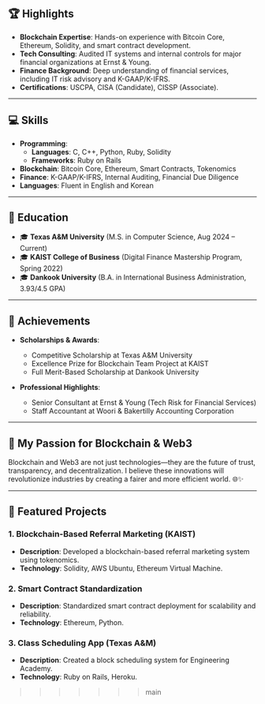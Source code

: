 

## 🏆 Highlights

- **Blockchain Expertise**: Hands-on experience with Bitcoin Core, Ethereum, Solidity, and smart contract development.
- **Tech Consulting**: Audited IT systems and internal controls for major financial organizations at Ernst & Young.
- **Finance Background**: Deep understanding of financial services, including IT risk advisory and K-GAAP/K-IFRS.
- **Certifications**: USCPA, CISA (Candidate), CISSP (Associate).

---

## 💻 Skills

- **Programming**:
  - **Languages**: C, C++, Python, Ruby, Solidity
  - **Frameworks**: Ruby on Rails
- **Blockchain**: Bitcoin Core, Ethereum, Smart Contracts, Tokenomics
- **Finance**: K-GAAP/K-IFRS, Internal Auditing, Financial Due Diligence
- **Languages**: Fluent in English and Korean

---

## 🏅 Education

- 🎓 **Texas A&M University** (M.S. in Computer Science, Aug 2024 – Current)
- 🎓 **KAIST College of Business** (Digital Finance Mastership Program, Spring 2022)
- 🎓 **Dankook University** (B.A. in International Business Administration, 3.93/4.5 GPA)

---

## 🌟 Achievements

- **Scholarships & Awards**: 
  - Competitive Scholarship at Texas A&M University
  - Excellence Prize for Blockchain Team Project at KAIST
  - Full Merit-Based Scholarship at Dankook University

- **Professional Highlights**:
  - Senior Consultant at Ernst & Young (Tech Risk for Financial Services)
  - Staff Accountant at Woori & Bakertilly Accounting Corporation

---

## 🌌 My Passion for Blockchain & Web3

Blockchain and Web3 are not just technologies—they are the future of trust, transparency, and decentralization. I believe these innovations will revolutionize industries by creating a fairer and more efficient world. 🌐✨

---

## 🌟 Featured Projects

### 1. **Blockchain-Based Referral Marketing (KAIST)**
- **Description**: Developed a blockchain-based referral marketing system using tokenomics.
- **Technology**: Solidity, AWS Ubuntu, Ethereum Virtual Machine.

### 2. **Smart Contract Standardization**
- **Description**: Standardized smart contract deployment for scalability and reliability.
- **Technology**: Ethereum, Python.

### 3. **Class Scheduling App (Texas A&M)**
- **Description**: Created a block scheduling system for Engineering Academy.
- **Technology**: Ruby on Rails, Heroku.

>>>>>>> main
